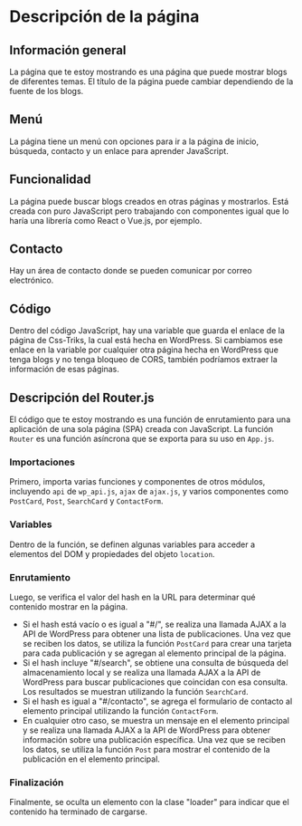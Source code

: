 # Descripción de la página

## Información general
La página que te estoy mostrando es una página que puede mostrar blogs de diferentes temas. El título de la página puede cambiar dependiendo de la fuente de los blogs.

## Menú
La página tiene un menú con opciones para ir a la página de inicio, búsqueda, contacto y un enlace para aprender JavaScript.

## Funcionalidad
La página puede buscar blogs creados en otras páginas y mostrarlos. Está creada con puro JavaScript pero trabajando con componentes igual que lo haría una librería como React o Vue.js, por ejemplo.

## Contacto
Hay un área de contacto donde se pueden comunicar por correo electrónico.

## Código
Dentro del código JavaScript, hay una variable que guarda el enlace de la página de Css-Triks, la cual está hecha en WordPress. Si cambiamos ese enlace en la variable por cualquier otra página hecha en WordPress que tenga blogs y no tenga bloqueo de CORS, también podríamos extraer la información de esas páginas.

## Descripción del Router.js
El código que te estoy mostrando es una función de enrutamiento para una aplicación de una sola página (SPA) creada con JavaScript. La función `Router` es una función asíncrona que se exporta para su uso en `App.js`.

### Importaciones
Primero, importa varias funciones y componentes de otros módulos, incluyendo `api` de `wp_api.js`, `ajax` de `ajax.js`, y varios componentes como `PostCard`, `Post`, `SearchCard` y `ContactForm`.

### Variables
Dentro de la función, se definen algunas variables para acceder a elementos del DOM y propiedades del objeto `location`.

### Enrutamiento
Luego, se verifica el valor del hash en la URL para determinar qué contenido mostrar en la página.

- Si el hash está vacío o es igual a "#/", se realiza una llamada AJAX a la API de WordPress para obtener una lista de publicaciones. Una vez que se reciben los datos, se utiliza la función `PostCard` para crear una tarjeta para cada publicación y se agregan al elemento principal de la página.
- Si el hash incluye "#/search", se obtiene una consulta de búsqueda del almacenamiento local y se realiza una llamada AJAX a la API de WordPress para buscar publicaciones que coincidan con esa consulta. Los resultados se muestran utilizando la función `SearchCard`.
- Si el hash es igual a "#/contacto", se agrega el formulario de contacto al elemento principal utilizando la función `ContactForm`.
- En cualquier otro caso, se muestra un mensaje en el elemento principal y se realiza una llamada AJAX a la API de WordPress para obtener información sobre una publicación específica. Una vez que se reciben los datos, se utiliza la función `Post` para mostrar el contenido de la publicación en el elemento principal.

### Finalización
Finalmente, se oculta un elemento con la clase "loader" para indicar que el contenido ha terminado de cargarse.
